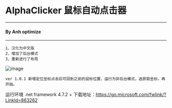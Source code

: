 # AlphaClicker 鼠标自动点击器
--------------------------------------------------------
#### By Anh optimize
--------------------------------------------------------
	1、汉化为中文版
	2、增加了后台模式
	3、重新进行了布局

![image](https://github.com/Half1900/AlphaClicker/assets/149751999/bf331913-80b8-4957-90a8-651718123e62)


	ver 1.0.1 新增定位坐标点击后可回到之前的鼠标位置，运行为非后台模式，选获取坐标，再开始。



运行环境 .net framework 4.7.2 + 下载地址：<https://go.microsoft.com/fwlink/?LinkId=863262>